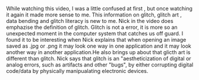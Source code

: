 While watching this video, I was a little confused at first , but once watching it again it made more sense to me. This information on glitch, glitch art , data bending and glitch literacy is new to me. Nick in the video does emphazise the definition of glitch. Glitch is not a error, it is more so an unexpected moment in the computer system that catches us off guard. I found it to be interesting when Nick explains that when opening an image saved as .jpg or .png it may look one way in one application and it may look another way in another application.He also brings up about that glicth art is different than glitch. Nick says that glitch is an "aestheticization of digital or analog errors, such as artifacts and other "bugs", by either corrupting digital code/data by physically manipualating electronic devices. 
